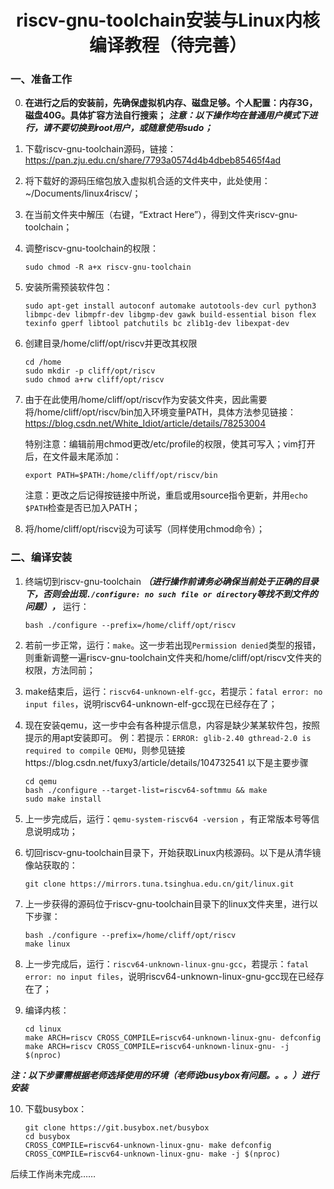 # <center>riscv-gnu-toolchain安装与Linux内核编译教程（待完善）</center>


### 一、准备工作
0. **在进行之后的安装前，先确保虚拟机内存、磁盘足够。个人配置：内存3G，磁盘40G。具体扩容方法自行搜索；**
   ***注意：以下操作均在普通用户模式下进行，请不要切换到root用户，或随意使用sudo；***

1. 下载riscv-gnu-toolchain源码，链接：https://pan.zju.edu.cn/share/7793a0574d4b4dbeb85465f4ad

2. 将下载好的源码压缩包放入虚拟机合适的文件夹中，此处使用：~/Documents/linux4riscv/；

3. 在当前文件夹中解压（右键，“Extract Here”），得到文件夹riscv-gnu-toolchain；

4. 调整riscv-gnu-toolchain的权限：

   ```
   sudo chmod -R a+x riscv-gnu-toolchain
   ```

5. 安装所需预装软件包：

   ```
   sudo apt-get install autoconf automake autotools-dev curl python3 libmpc-dev libmpfr-dev libgmp-dev gawk build-essential bison flex texinfo gperf libtool patchutils bc zlib1g-dev libexpat-dev
   ```

6. 创建目录/home/cliff/opt/riscv并更改其权限

   ```
   cd /home
   sudo mkdir -p cliff/opt/riscv
   sudo chmod a+rw cliff/opt/riscv
   ```

7. 由于在此使用/home/cliff/opt/riscv作为安装文件夹，因此需要将/home/cliff/opt/riscv/bin加入环境变量PATH，具体方法参见链接：https://blog.csdn.net/White_Idiot/article/details/78253004
   
   特别注意：编辑前用chmod更改/etc/profile的权限，使其可写入；vim打开后，在文件最末尾添加：
   
   ```
   export PATH=$PATH:/home/cliff/opt/riscv/bin
   ```
   注意：更改之后记得按链接中所说，重启或用source指令更新，并用`echo $PATH`检查是否已加入PATH；

8. 将/home/cliff/opt/riscv设为可读写（同样使用chmod命令）；


### 二、编译安装

1. 终端切到riscv-gnu-toolchain ***（进行操作前请务必确保当前处于正确的目录下，否则会出现`./configure: no such file or directory`等找不到文件的问题），*** 
   运行：

   ```
   bash ./configure --prefix=/home/cliff/opt/riscv
   ```

2. 若前一步正常，运行：`make`。这一步若出现`Permission denied`类型的报错，则重新调整一遍riscv-gnu-toolchain文件夹和/home/cliff/opt/riscv文件夹的权限，方法同前；

3. make结束后，运行：`riscv64-unknown-elf-gcc`，若提示：`fatal error: no input files`，说明riscv64-unknown-elf-gcc现在已经存在了；

4. 现在安装qemu，这一步中会有各种提示信息，内容是缺少某某软件包，按照提示的用apt安装即可。
   例：若提示：`ERROR: glib-2.40 gthread-2.0 is required to compile QEMU`，则参见链接https://blog.csdn.net/fuxy3/article/details/104732541
   以下是主要步骤

   ```
   cd qemu
   bash ./configure --target-list=riscv64-softmmu && make
   sudo make install
   ```

5. 上一步完成后，运行：`qemu-system-riscv64 -version` ，有正常版本号等信息说明成功；

6. 切回riscv-gnu-toolchain目录下，开始获取Linux内核源码。以下是从清华镜像站获取的：

   ```
   git clone https://mirrors.tuna.tsinghua.edu.cn/git/linux.git
   ```

7. 上一步获得的源码位于riscv-gnu-toolchain目录下的linux文件夹里，进行以下步骤：

   ```
   bash ./configure --prefix=/home/cliff/opt/riscv
   make linux
   ```

8. 上一步完成后，运行：`riscv64-unknown-linux-gnu-gcc`，若提示：`fatal error: no input files`，说明riscv64-unknown-linux-gnu-gcc现在已经存在了；

9. 编译内核：

   ```
   cd linux
   make ARCH=riscv CROSS_COMPILE=riscv64-unknown-linux-gnu- defconfig
   make ARCH=riscv CROSS_COMPILE=riscv64-unknown-linux-gnu- -j $(nproc)
   ```

***注：以下步骤需根据老师选择使用的环境（老师说busybox有问题。。。）进行安装***

10. 下载busybox：

    ```
    git clone https://git.busybox.net/busybox
    cd busybox
    CROSS_COMPILE=riscv64-unknown-linux-gnu- make defconfig
    CROSS_COMPILE=riscv64-unknown-linux-gnu- make -j $(nproc)
    ```
后续工作尚未完成……
    

